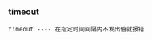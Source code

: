 ### timeout

`timeout ---- 在指定时间间隔内不发出值就报错`

<code src="../../code/operators/tool/timeout.tsx"></code>
